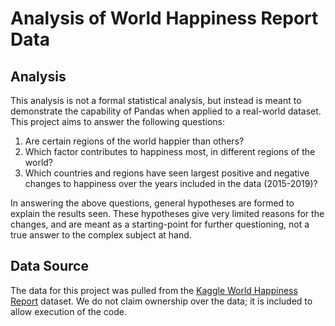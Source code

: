# Analysis of World Happiness Report Data


## Analysis

This analysis is not a formal statistical analysis, but instead is meant to
demonstrate the capability of Pandas when applied to a real-world dataset. This
project aims to answer the following questions:

1. Are certain regions of the world happier than others?
1. Which factor contributes to happiness most, in different regions of the
world?
1. Which countries and regions have seen largest positive and negative changes
to happiness over the years included in the data (2015-2019)?

In answering the above questions, general hypotheses are formed to explain the
results seen. These hypotheses give very limited reasons for the changes, and
are meant as a starting-point for further questioning, not a true answer to the
complex subject at hand. 

## Data Source

The data for this project was pulled from the [Kaggle World Happiness
Report](https://www.kaggle.com/unsdsn/world-happiness) dataset. We do not claim
ownership over the data; it is included to allow execution of the code.
